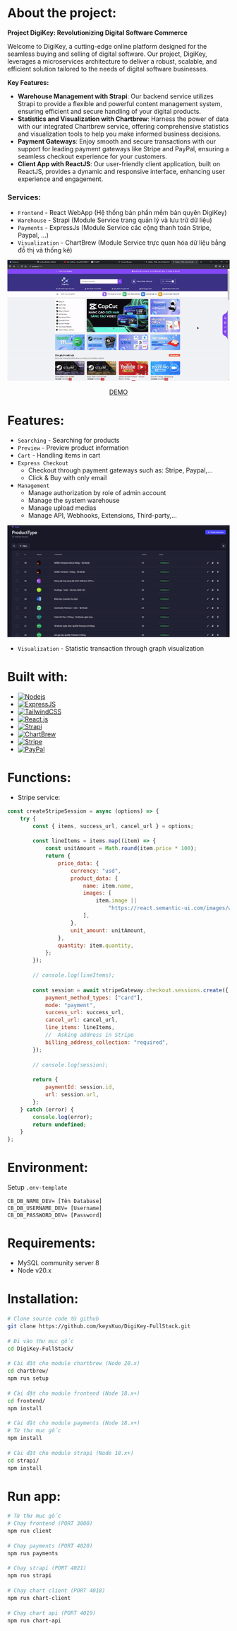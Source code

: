 # About the project:

**Project DigiKey: Revolutionizing Digital Software Commerce**

Welcome to DigiKey, a cutting-edge online platform designed for the seamless buying and selling of digital software. Our project, DigiKey, leverages a microservices architecture to deliver a robust, scalable, and efficient solution tailored to the needs of digital software businesses.

**Key Features:**

-   **Warehouse Management with Strapi**: Our backend service utilizes Strapi to provide a flexible and powerful content management system, ensuring efficient and secure handling of your digital products.
-   **Statistics and Visualization with Chartbrew**: Harness the power of data with our integrated Chartbrew service, offering comprehensive statistics and visualization tools to help you make informed business decisions.
-   **Payment Gateways**: Enjoy smooth and secure transactions with our support for leading payment gateways like Stripe and PayPal, ensuring a seamless checkout experience for your customers.
-   **Client App with ReactJS**: Our user-friendly client application, built on ReactJS, provides a dynamic and responsive interface, enhancing user experience and engagement.

### **Services:**

-   `Frontend` - React WebApp (Hệ thống bán phần mềm bản quyên DigiKey)
-   `Warehouse` - Strapi (Module Service trang quản lý và lưu trữ dữ liệu)
-   `Payments` - ExpressJs (Module Service các cộng thanh toán Stripe, Paypal, ...)
-   `Visualization` - ChartBrew (Module Service trực quan hóa dữ liệu bằng đồ thị và thống kê)

<div align="center">
<img src="frontend/public/DigiKey-ezgif.com-video-to-gif-converter.gif" alt="..." />
<p><a href="http://localhost:3000">DEMO</a></p>
</div>

# Features:

-   `Searching` - Searching for products
-   `Preview` - Preview product information
-   `Cart` - Handling items in cart
-   `Express Checkout`
    -   Checkout through payment gateways such as: Stripe, Paypal,...
    -   Click & Buy with only email
-   `Management`
    -   Manage authorization by role of admin account
    -   Manage the system warehouse
    -   Manage upload medias
    -   Manage API, Webhooks, Extensions, Third-party,...

<div align="center">
<img src="frontend/public/manage-product.png" alt="..." />
</div>

-   `Visualization` - Statistic transaction through graph visualization

# Built with:

-   [![Nodejs][Node.js]][Node-url]
-   [![ExpressJS][Express.js]][Express-url]
-   [![TailwindCSS][TailwindCSS]][TailwindCSS-url]
-   [![React.js][React.js]][React-url]
-   [![Strapi][Strapi]][Strapi-url]
-   [![ChartBrew][ChartBrew]][ChartBrew-url]
-   [![Stripe][Stripe]][Stripe-url]
-   [![PayPal][PayPal]][PayPal-url]

# Functions:
- Stripe service: 

```javascript
const createStripeSession = async (options) => {
	try {
		const { items, success_url, cancel_url } = options;

		const lineItems = items.map((item) => {
			const unitAmount = Math.round(item.price * 100);
			return {
				price_data: {
					currency: "usd",
					product_data: {
						name: item.name,
						images: [
							item.image ||
								"https://react.semantic-ui.com/images/wireframe/square-image.png",
						],
					},
					unit_amount: unitAmount,
				},
				quantity: item.quantity,
			};
		});

		// console.log(lineItems);

		const session = await stripeGateway.checkout.sessions.create({
			payment_method_types: ["card"],
			mode: "payment",
			success_url: success_url,
			cancel_url: cancel_url,
			line_items: lineItems,
			//  Asking address in Stripe
			billing_address_collection: "required",
		});

		// console.log(session);

		return {
			paymentId: session.id,
			url: session.url,
		};
	} catch (error) {
		console.log(error);
		return undefined;
	}
};
```

# Environment:

Setup `.env-template`

```shell
CB_DB_NAME_DEV= [Tên Database]
CB_DB_USERNAME_DEV= [Username]
CB_DB_PASSWORD_DEV= [Password]
```

# Requirements:

-   MySQL community server 8
-   Node v20.x

# Installation:

```bash
# Clone source code từ github
git clone https://github.com/keysKuo/DigiKey-FullStack.git

# Đi vào thư mục gốc
cd DigiKey-FullStack/

# Cài đặt cho module chartbrew (Node 20.x)
cd chartbrew/
npm run setup

# Cài đặt cho module frontend (Node 18.x+)
cd frontend/
npm install

# Cài đặt cho module payments (Node 18.x+)
# Từ thư mục gốc
npm install

# Cài đặt cho module strapi (Node 18.x+)
cd strapi/
npm install
```

# Run app:

```bash
# Từ thư mục gốc
# Chạy frontend (PORT 3000)
npm run client

# Chạy payments (PORT 4020)
npm run payments

# Chạy strapi (PORT 4021)
npm run strapi

# Chạy chart client (PORT 4018)
npm run chart-client

# Chạy chart api (PORT 4019)
npm run chart-api
```

[TailwindCSS]: https://img.shields.io/badge/Tailwind_CSS-38B2AC?style=for-the-badge&logo=tailwind-css&logoColor=white
[TailwindCSS-url]: https://tailwindcss.com
[React.js]: https://img.shields.io/badge/React-20232A?style=for-the-badge&logo=react&logoColor=61DAFB
[React-url]: https://reactjs.org/
[Node.js]: https://img.shields.io/badge/Node.js-43853D?style=for-the-badge&logo=node.js&logoColor=white
[Node-url]: https://nodejs.org/
[Express.js]: https://img.shields.io/badge/Express.js-404D59?style=for-the-badge
[Express-url]: https://expressjs.com/
[Strapi]: https://img.shields.io/badge/-Strapi-4945FF?style=for-the-badge&logo=strapi&logoColor=white
[Strapi-url]: https://docs.strapi.io/
[ChartBrew]: https://img.shields.io/badge/ChartBrew-E76F51?style=for-the-badge&logo=chartbrew&logoColor=white
[ChartBrew-url]: https://chartbrew.com/
[Stripe]: https://img.shields.io/badge/Stripe-626CD9?style=for-the-badge&logo=Stripe&logoColor=white
[Stripe-url]: https://docs.stripe.com/
[PayPal]: https://img.shields.io/badge/PayPal-00457C?style=for-the-badge&logo=paypal&logoColor=white
[PayPal-url]: https://docs.stripe.com/
